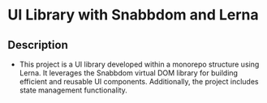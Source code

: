 # UI Library with Snabbdom and Lerna

## Description

- This project is a UI library developed within a monorepo structure using Lerna. It leverages the Snabbdom virtual DOM library for building efficient and reusable UI components. Additionally, the project includes state management functionality.
